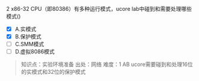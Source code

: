 2
x86-32 CPU（即80386）有多种运行模式，ucore lab中碰到和需要处理哪些模式()
- [x] A.实模式
- [x] B.保护模式
- [ ] C.SMM模式
- [ ] D.虚拟8086模式

> 知识点：实验环境准备
> 出处：网络
> 难度：1
> AB ucore需要碰到和处理16位的实模式和32位的保护模式

